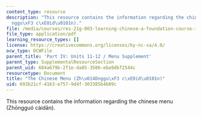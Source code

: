 ```yaml
---
content_type: resource
description: "This resource contains the information regarding the chinese menu (Zh\u014D\
  nggu\xF3 c\xE0id\u0101n)."
file: /media/courses/res-21g-003-learning-chinese-a-foundation-course-in-mandarin-spring-2011/693b21cf4163e7579d4f303385b4b09c_MITRES_21G_003S11_menu.pdf
file_type: application/pdf
learning_resource_types: []
license: https://creativecommons.org/licenses/by-nc-sa/4.0/
ocw_type: OCWFile
parent_title: 'Part IV: Units 11-12 / Menu Supplement'
parent_type: SupplementalResourceSection
parent_uid: 684a679b-2f1e-da85-3506-eba9dbf2544c
resourcetype: Document
title: "The Chinese Menu (Zh\u014Dnggu\xF3 c\xE0id\u0101n)"
uid: 693b21cf-4163-e757-9d4f-303385b4b09c
---
```

This resource contains the information regarding the chinese menu (Zhōngguó càidān).